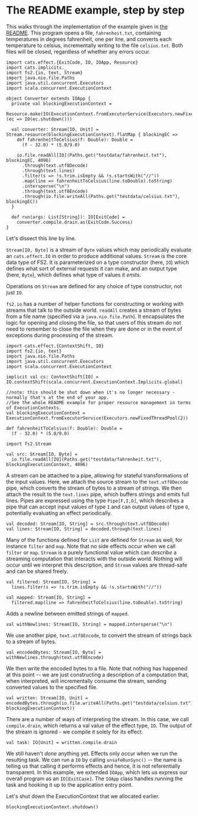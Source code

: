 # The README example, step by step

This walks through the implementation of the example given in [the README](../README.md). This program opens a file, `fahrenheit.txt`, containing temperatures in degrees fahrenheit, one per line, and converts each temperature to celsius, incrementally writing to the file `celsius.txt`. Both files will be closed, regardless of whether any errors occur.

```tut:book
import cats.effect.{ExitCode, IO, IOApp, Resource}
import cats.implicits._
import fs2.{io, text, Stream}
import java.nio.file.Paths
import java.util.concurrent.Executors
import scala.concurrent.ExecutionContext

object Converter extends IOApp {
  private val blockingExecutionContext =
    Resource.make(IO(ExecutionContext.fromExecutorService(Executors.newFixedThreadPool(2))))(ec => IO(ec.shutdown()))

  val converter: Stream[IO, Unit] = Stream.resource(blockingExecutionContext).flatMap { blockingEC =>
    def fahrenheitToCelsius(f: Double): Double =
      (f - 32.0) * (5.0/9.0)

    io.file.readAll[IO](Paths.get("testdata/fahrenheit.txt"), blockingEC, 4096)
      .through(text.utf8Decode)
      .through(text.lines)
      .filter(s => !s.trim.isEmpty && !s.startsWith("//"))
      .map(line => fahrenheitToCelsius(line.toDouble).toString)
      .intersperse("\n")
      .through(text.utf8Encode)
      .through(io.file.writeAll(Paths.get("testdata/celsius.txt"), blockingEC))
  }
  
  def run(args: List[String]): IO[ExitCode] =
    converter.compile.drain.as(ExitCode.Success)
}
```

Let's dissect this line by line.

`Stream[IO, Byte]` is a stream of `Byte` values which may periodically evaluate an `cats.effect.IO` in order to produce additional values. `Stream` is the core data type of FS2. It is parameterized on a type constructor (here, `IO`) which defines what sort of external requests it can make, and an output type (here, `Byte`), which defines what type of values it _emits_.

Operations on `Stream` are defined for any choice of type constructor, not just `IO`.

`fs2.io` has a number of helper functions for constructing or working with streams that talk to the outside world. `readAll` creates a stream of bytes from a file name (specified via a `java.nio.file.Path`). It encapsulates the logic for opening and closing the file, so that users of this stream do not need to remember to close the file when they are done or in the event of exceptions during processing of the stream.

```tut:silent
import cats.effect.{ContextShift, IO}
import fs2.{io, text}
import java.nio.file.Paths
import java.util.concurrent.Executors
import scala.concurrent.ExecutionContext

implicit val cs: ContextShift[IO] = IO.contextShift(scala.concurrent.ExecutionContext.Implicits.global)

//note: this should be shut down when it's no longer necessary - normally that's at the end of your app.
//See the whole README example for proper resource management in terms of ExecutionContexts.
val blockingExecutionContext = ExecutionContext.fromExecutorService(Executors.newFixedThreadPool(2))

def fahrenheitToCelsius(f: Double): Double =
  (f - 32.0) * (5.0/9.0)
```

```tut
import fs2.Stream

val src: Stream[IO, Byte] =
  io.file.readAll[IO](Paths.get("testdata/fahrenheit.txt"), blockingExecutionContext, 4096)
```

A stream can be attached to a pipe, allowing for stateful transformations of the input values. Here, we attach the source stream to the `text.utf8Decode` pipe, which converts the stream of bytes to a stream of strings. We then attach the result to the `text.lines` pipe, which buffers strings and emits full lines. Pipes are expressed using the type `Pipe[F,I,O]`, which describes a pipe that can accept input values of type `I` and can output values of type `O`, potentially evaluating an effect periodically.

```tut
val decoded: Stream[IO, String] = src.through(text.utf8Decode)
val lines: Stream[IO, String] = decoded.through(text.lines)
```

Many of the functions defined for `List` are defined for `Stream` as well, for instance `filter` and `map`. Note that no side effects occur when we call `filter` or `map`. `Stream` is a purely functional value which can _describe_ a streaming computation that interacts with the outside world. Nothing will occur until we interpret this description, and `Stream` values are thread-safe and can be shared freely.

```tut
val filtered: Stream[IO, String] =
  lines.filter(s => !s.trim.isEmpty && !s.startsWith("//"))

val mapped: Stream[IO, String] =
  filtered.map(line => fahrenheitToCelsius(line.toDouble).toString)
```

Adds a newline between emitted strings of `mapped`.

```tut
val withNewlines: Stream[IO, String] = mapped.intersperse("\n")
```

We use another pipe, `text.utf8Encode`, to convert the stream of strings back to a stream of bytes.

```tut
val encodedBytes: Stream[IO, Byte] = withNewlines.through(text.utf8Encode)
```

We then write the encoded bytes to a file. Note that nothing has happened at this point -- we are just constructing a description of a computation that, when interpreted, will incrementally consume the stream, sending converted values to the specified file.

```tut
val written: Stream[IO, Unit] = encodedBytes.through(io.file.writeAll(Paths.get("testdata/celsius.txt"), blockingExecutionContext))
```

There are a number of ways of interpreting the stream. In this case, we call `compile.drain`, which returns a val value of the effect type, `IO`. The output of the stream is ignored - we compile it solely for its effect.

```tut
val task: IO[Unit] = written.compile.drain
```

We still haven't *done* anything yet. Effects only occur when we run the resulting task. We can run a `IO` by calling `unsafeRunSync()` -- the name is telling us that calling it performs effects and hence, it is not referentially transparent. In this example, we extended `IOApp`, which lets us express our overall program as an `IO[ExitCase]`. The `IOApp` class handles running the task and hooking it up to the application entry point.

Let's shut down the ExecutionContext that we allocated earlier.

```tut
blockingExecutionContext.shutdown()
```